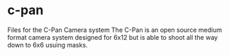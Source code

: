 # c-pan
Files for the C-Pan Camera system
The C-Pan is an open source medium format camera system designed for 6x12 but is able to shoot all the way down to 6x6 usuing masks.
